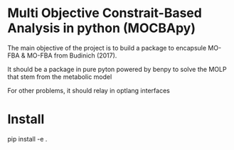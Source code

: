 # Multi Objective Constrait-Based Analysis in python (MOCBApy)

The main objective of the project is to build a package to encapsule MO-FBA & MO-FBA from Budinich (2017). 

It should be a package in pure pyton powered by benpy to solve the MOLP that stem from the metabolic model

For other problems, it should relay in optlang interfaces

# Install

pip install -e .
